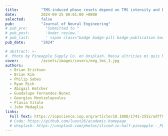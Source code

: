 ```yaml
---
title:          "TMS-induced phase resets depend on TMS intensity and EEG phase"
date:           2024-09-25 00:01:00 +0800
selected:       false
pub:            "Journal of Neural Engineering"
# pub_pre:        "Submitted to "
# pub_post:       'Under review.'
# pub_last:       ' <span class="badge badge-pill badge-publication badge-success">Spotlight</span>'
pub_date:       "2024"

# abstract: >-
#  Photo by Pineapple Supply Co. on Unsplash. Massa ultricies mi quis hendrerit dolor magna. Arcu non odio euismod lacinia at quis risus sed. Et tortor at risus viverra. Enim neque volutpat ac tincidunt. Dictum varius duis at consectetur lorem donec.
cover:          /assets/images/covers/eeg_tms_1.jpg
authors:
  - Brian Erickson
  - Brian Kim
  - Philip Sabes
  - Ryan Rich
  - Abigail Hatcher
  - Guadalupe Fernandez-Nunez
  - Georgios Mentzelopoulos
  - Flavia Vitale
  - John Medaglia
links:
  Full Text: https://iopscience.iop.org/article/10.1088/1741-2552/ad7f87/meta
  # Code: https://github.com/luost26/academic-homepage
  # Unsplash: https://unsplash.com/photos/sliced-in-half-pineapple--_PLJZmHZzk
---
```

